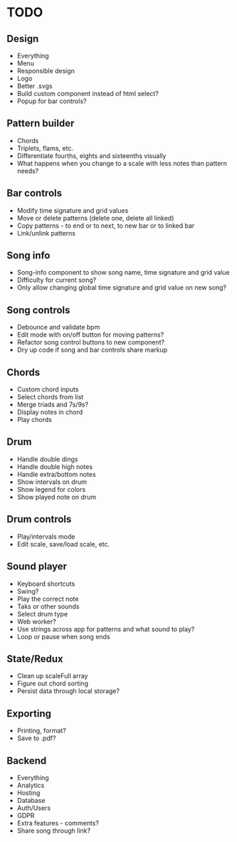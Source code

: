 # TODO

## Design

* Everything
* Menu
* Responsible design
* Logo
* Better .svgs
* Build custom component instead of html select?
* Popup for bar controls?

## Pattern builder

* Chords
* Triplets, flams, etc.
* Differentiate fourths, eights and sixteenths visually
* What happens when you change to a scale with less notes than pattern needs?

## Bar controls

* Modify time signature and grid values
* Move or delete patterns (delete one, delete all linked)
* Copy patterns - to end or to next, to new bar or to linked bar
* Link/unlink patterns

## Song info

* Song-info component to show song name, time signature and grid value
* Difficulty for current song?
* Only allow changing global time signature and grid value on new song?

## Song controls

* Debounce and validate bpm
* Edit mode with on/off button for moving patterns?
* Refactor song control buttons to new component?
* Dry up code if song and bar controls share markup

## Chords

* Custom chord inputs
* Select chords from list
* Merge triads and 7s/9s?
* Display notes in chord
* Play chords

## Drum

* Handle double dings
* Handle double high notes
* Handle extra/bottom notes
* Show intervals on drum
* Show legend for colors
* Show played note on drum

## Drum controls

* Play/intervals mode
* Edit scale, save/load scale, etc.

## Sound player

* Keyboard shortcuts
* Swing?
* Play the correct note
* Taks or other sounds
* Select drum type
* Web worker?
* Use strings across app for patterns and what sound to play?
* Loop or pause when song ends

## State/Redux

* Clean up scaleFull array
* Figure out chord sorting
* Persist data through local storage?

## Exporting
  
* Printing, format?
* Save to .pdf?

## Backend

* Everything
* Analytics
* Hosting
* Database
* Auth/Users
* GDPR
* Extra features - comments?
* Share song through link?
